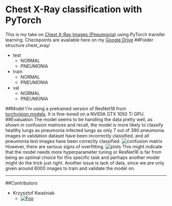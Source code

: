 # Chest X-Ray classification with PyTorch
This is my take on [Chest X-Ray Images (Pneumonia)](https://www.kaggle.com/paultimothymooney/chest-xray-pneumonia) using PyTorch transfer learning.
Checkpoints are available here on my [Google Drive](https://drive.google.com/drive/folders/1rZ8FixPrRzBQi9OX_gAJWXVfXPKyqjLV?usp=sharing)
##Folder structure 
chest_xray/
- test
    - NORMAL
    - PNEUMONIA
- train
    - NORMAL
    - PNEUMONIA
- val
    - NORMAL
    - PNEUMONIA

##Model
I'm using a pretrained version of ResNet18 from [torchvision.models](https://pytorch.org/docs/stable/torchvision/models.html). It is fine-tuned on a NVIDIA GTX 1050 Ti GPU.
##Evaluation
The model seems to be handling the data pretty well, as shown in confusion matrices and recall, the model is more likely to classify healthy lungs as pneumonia infected lungs as only 7 out of 390 pneumonia images in validation dataset have been incorrectly classified, and all pneumonia test images have been correctly classified.
![confusion matrix](https://i.imgur.com/Q7o45i4.png)
 However, there are serious signs of overfitting.
![plots](https://i.imgur.com/SdaS72O.png)
  This might indicate that the model needs more hyperparameter tuning or ResNet18 is far from being an optimal choice for this specific task and perhaps another model might do the trick just right. Another issue is lack of data, since we are only given around 6000 images to train and validate the model on.


---
##Contributors
- Krzysztof Kwaśniak 
    - [![Foo](https://i.imgur.com/nQueDcg.png)](https://www.linkedin.com/in/kwasniak-krzysztof/)
